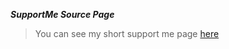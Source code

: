 ***SupportMe Source Page***

> You can see my short support me page [here](https://caglarorhan.github.io/supportme/)
